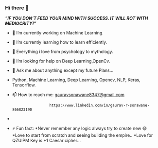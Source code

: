 ### Hi there 👋
***"IF YOU DON’T FEED YOUR MIND WITH SUCCESS. IT WILL ROT WITH MEDIOCRITY!”***

- 🔭 I’m currently working on Machine Learning.
- 🌱 I’m currently learning how to learn efficiently.
- 👯  Everything i love from psychology to mythology.
- 🤔 I’m looking for help on Deep Learning,OpenCv.
- 💬 Ask me about anything except my  future Plans...
- Python, Machine Learning, Deep Learning, Opencv, NLP, Keras, Tensorflow.
- 📫 How to reach me: gauravsonawane8347@gmail.com

                       https://www.linkedin.com/in/gaurav-r-sonawane-866823190
-
- ⚡ Fun fact: *Never remember any logic always try to create new 😄
                *Love to start from scratch and seeing  building the empire..
               *Love for QZUIPM Key is +1 Caesar cipher...


